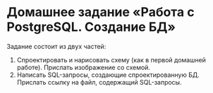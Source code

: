 # Домашнее задание «Работа с PostgreSQL. Создание БД»

Задание состоит из двух частей:

1. Спроектировать и нарисовать схему (как в первой домашней работе). Прислать изображение со схемой.
1. Написать SQL-запросы, создающие спроектированную БД. Прислать ссылку на файл, содержащий SQL-запросы.